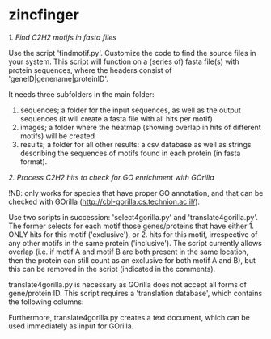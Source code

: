 zincfinger
==========

*1. Find C2H2 motifs in fasta files*

Use the script 'findmotif.py'. Customize the code to find the source files in your system. This script will function on a (series of) fasta file(s) with protein sequences, where the headers consist of 'geneID|genename|proteinID'.

It needs three subfolders in the main folder: 

1. sequences; a folder for the input sequences, as well as the output sequences (it will create a fasta file with all hits per motif)
2. images; a folder where the heatmap (showing overlap in hits of different motifs) will be created
3. results; a folder for all other results: a csv database as well as strings describing the sequences of motifs found in each protein (in fasta format).

*2. Process C2H2 hits to check for GO enrichment with GOrilla*

!NB: only works for species that have proper GO annotation, and that can be checked with GOrilla (http://cbl-gorilla.cs.technion.ac.il/).

Use two scripts in succession: 'select4gorilla.py' and 'translate4gorilla.py'. The former selects for each motif those genes/proteins that have either 1. ONLY hits for this motif ('exclusive'), or 2. hits for this motif, irrespective of any other motifs in the same protein ('inclusive'). The script currently allows overlap (i.e. if motif A and motif B are both present in the same location, then the protein can still count as an exclusive for both motif A and B), but this can be removed in the script (indicated in the comments).

translate4gorilla.py is necessary as GOrilla does not accept all forms of gene/protein ID. This script requires a 'translation database', which contains the following columns:

Furthermore, translate4gorilla.py creates a text document, which can be used immediately as input for GOrilla.
